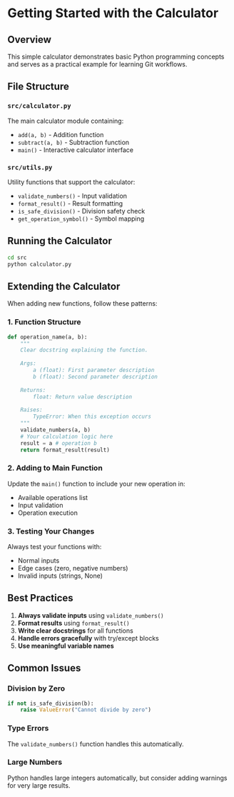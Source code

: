 # Getting Started with the Calculator

## Overview

This simple calculator demonstrates basic Python programming concepts and serves as a practical example for learning Git workflows.

## File Structure

### `src/calculator.py`
The main calculator module containing:
- `add(a, b)` - Addition function
- `subtract(a, b)` - Subtraction function
- `main()` - Interactive calculator interface

### `src/utils.py`
Utility functions that support the calculator:
- `validate_numbers()` - Input validation
- `format_result()` - Result formatting
- `is_safe_division()` - Division safety check
- `get_operation_symbol()` - Symbol mapping

## Running the Calculator

```bash
cd src
python calculator.py
```

## Extending the Calculator

When adding new functions, follow these patterns:

### 1. Function Structure
```python
def operation_name(a, b):
    """
    Clear docstring explaining the function.
    
    Args:
        a (float): First parameter description
        b (float): Second parameter description
        
    Returns:
        float: Return value description
        
    Raises:
        TypeError: When this exception occurs
    """
    validate_numbers(a, b)
    # Your calculation logic here
    result = a # operation b
    return format_result(result)
```

### 2. Adding to Main Function
Update the `main()` function to include your new operation in:
- Available operations list
- Input validation
- Operation execution

### 3. Testing Your Changes
Always test your functions with:
- Normal inputs
- Edge cases (zero, negative numbers)
- Invalid inputs (strings, None)

## Best Practices

1. **Always validate inputs** using `validate_numbers()`
2. **Format results** using `format_result()`
3. **Write clear docstrings** for all functions
4. **Handle errors gracefully** with try/except blocks
5. **Use meaningful variable names**

## Common Issues

### Division by Zero
```python
if not is_safe_division(b):
    raise ValueError("Cannot divide by zero")
```

### Type Errors
The `validate_numbers()` function handles this automatically.

### Large Numbers
Python handles large integers automatically, but consider adding warnings for very large results.
